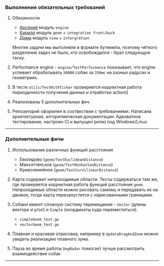### Выполнение обязательных требований

1. Обязанности
    - [Арсений](https://github.com/Arsene-Baitenov) модуль `engine`
    - [Кирилл](https://github.com/tepa46) модуль `geom` + `integration front/back`
    - [Дима](https://github.com/PavlushaSource) модуль `view` + `intergration`

   Многие задачи мы выполняли в формате буткемпа, поэтому чёткого разделения задач не было, кто освобождался - брал
   следующую таску.

2. Performance engine - `engine/TestPerformance` показывает, что engine успевает обрабатывать `50000` собак за `250мс`
   на разных
   радусах и геометриях.

3. В тесте `utils/TestWithTicker` проверяется корректная работа периодичности получения данных и отработки action()

4. Реализованы 5 дополнительных фич.

5. Репозиторий оформлен в соотвествии с требованиями. Написана архитектурная, алгоритмическая документации. Адекватное
   тестирование, настроен CI и выпущен релиз под Windows/Linux

---

### Дополнительные фичи

1. Использование различных функций расстояния
    - Евклидово (`geom/TestEuclideanDistance`)
    - Манхэттенское (`geom/TestManhattanDistance`)
    - Криволинейное (`geom/TestCurvilinearDistance`)

2. Карта содержит непроходимые области. Тесты содержаться там же, где проверяется корректная работа функций
   расстояния `geom`. Непроходимые области можно рисовать самому и передавать их на движок, тогда карта перезапустится с
   нарисованными
   границами.

3. Собаки имеют сложную систему перемещения - `Vector` (длины вектора и угол) и `Simple` (координаты куда
   переместиться).
    - `simpleGeom_test.go`
    - `vectorGeom_test.go`

4. Плавная и красивая отрисовка, например в `UpdateDragAndZoom` можно увидеть реализацию плавного зума.

5. Пауза во время работы `DogRadar` помогает лучше рассмотреть взаимодействие собак

---



